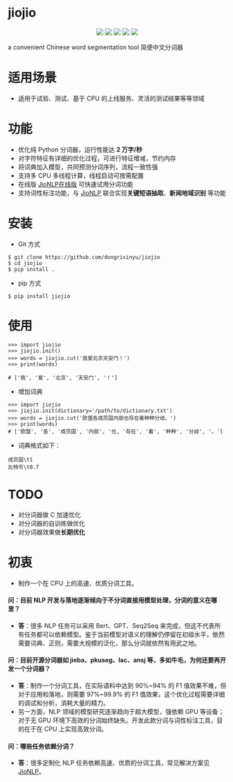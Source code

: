 # jiojio
<p align="center">
    <a alt="License">
        <img src="https://img.shields.io/github/license/dongrixinyu/jiojio?color=crimson" /></a>
    <a alt="Size">
        <img src="https://img.shields.io/badge/size-30.1m-orange" /></a>
    <a alt="Downloads">
        <img src="https://img.shields.io/badge/downloads-10-yellow" /></a>
    <a alt="Version">
        <img src="https://img.shields.io/badge/version-0.0.1-green" /></a>
    <a href="https://github.com/dongrixinyu/jiojio/pulse" alt="Activity">
        <img src="https://img.shields.io/github/commit-activity/m/dongrixinyu/jiojio?color=blue" /></a>
</p>

a convenient Chinese word segmentation tool 简便中文分词器

# 适用场景
- 适用于试验、测试、基于 CPU 的上线服务、灵活的测试结果等等领域

# 功能
- 优化纯 Python 分词器，运行性能达 **2 万字/秒**
- 对字符特征有详细的优化过程，可进行特征增减，节约内存
- 将词典加入模型，共同预测分词序列，流程一致性强
- 支持多 CPU 多线程计算，线程启动可按需配置
- 在线版 [JioNLP在线版](http://182.92.160.94:16666/#/) 可快速试用分词功能
- 支持词性标注功能，与 [JioNLP](https://github.com/dongrixinyu/JioNLP) 联合实现**关键短语抽取**、**新闻地域识别** 等功能

# 安装
- Git 方式
```
$ git clone https://github.com/dongrixinyu/jiojio
$ cd jiojio
$ pip install .
```

- pip 方式
```
$ pip install jiojio
```

# 使用
```
>>> import jiojio
>>> jiojio.init()
>>> words = jiojio.cut('我爱北京天安门！')
>>> print(words)

# ['我', '爱', '北京', '天安门', '！']

```

- 增加词典
```
>>> import jiojio
>>> jiojio.init(dictionary='/path/to/dictionary.txt')
>>> words = jiojio.cut('欧盟各成员国内部也存在着种种分歧。')
>>> print(words)
# ['欧盟', '各', '成员国', '内部', '也, '存在', '着', '种种', '分歧', '。']
```

- 词典格式如下：
```
成员国\t1
比特币\t0.7
```


# TODO
- 对分词器做 C 加速优化
- 对分词器的自训练做优化
- 对分词器效果做**长期优化**

# 初衷
- 制作一个在 CPU 上的高速、优质分词工具。

#### 问：目前 NLP 开发与落地逐渐倾向于不分词直接用模型处理，分词的意义在哪里？
- **答**：很多 NLP 任务可以采用 Bert、GPT、Seq2Seq 来完成，但这不代表所有任务都可以依赖模型。鉴于当前模型对语义的理解仍停留在初级水平，依然需要词典、正则，需要大规模的泛化，那么分词就依然有用武之地。

#### 问：目前开源分词器如 jieba、pkuseg、lac、ansj 等，多如牛毛，为何还要再开发一个分词器？
- **答**：制作一个分词工具，在实际语料中达到 90%~94% 的 F1 值效果不难，但对于应用和落地，则需要 97%~99.9% 的 F1 值效果，这个优化过程需要详细的调试和分析，消耗大量的精力。
- 另一方面，NLP 领域的模型研究逐渐趋向于超大模型，强依赖 GPU 等设备；对于无 GPU 环境下高效的分词始终缺失。开发此款分词与词性标注工具，目的在于在 CPU 上实现高效分词。

#### 问：哪些任务依赖分词？
- **答**：很多定制化 NLP 任务依赖高速、优质的分词工具，常见解决方案见[JioNLP](https://github.com/dongrixinyu/JioNLP)。
